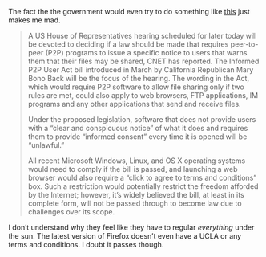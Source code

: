 The fact the the government would even try to do something like [this](http://www.electronista.com/articles/09/05/05/strict.p2p.bill.considered/) just makes me mad.

> A US House of Representatives hearing scheduled for later today will be devoted to deciding if a law should be made that requires peer-to-peer (P2P) programs to issue a specific notice to users that warns them that their files may be shared, CNET has reported. The Informed P2P User Act bill introduced in March by California Republican Mary Bono Back will be the focus of the hearing. The wording in the Act, which would require P2P software to allow file sharing only if two rules are met, could also apply to web browsers, FTP applications, IM programs and any other applications that send and receive files.
> 
> Under the proposed legislation, software that does not provide users with a “clear and conspicuous notice” of what it does and requires them to provide “informed consent” every time it is opened will be “unlawful.”
> 
> All recent Microsoft Windows, Linux, and OS X operating systems would need to comply if the bill is passed, and launching a web browser would also require a “click to agree to terms and conditions” box. Such a restriction would potentially restrict the freedom afforded by the Internet; however, it’s widely believed the bill, at least in its complete form, will not be passed through to become law due to challenges over its scope.

I don’t understand why they feel like they have to regular *everything* under the sun. The latest version of Firefox doesn’t even have a UCLA or any terms and conditions. I doubt it passes though.